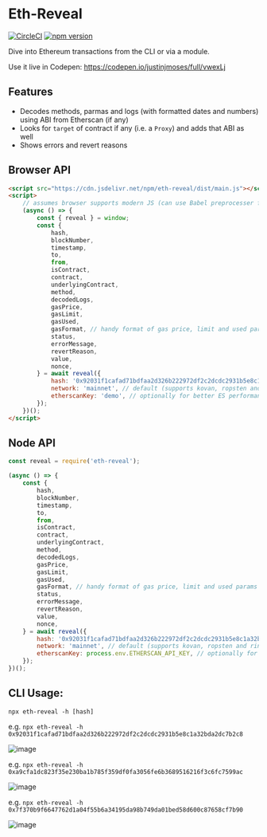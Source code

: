 # Eth-Reveal

[![CircleCI](https://circleci.com/gh/justinjmoses/eth-reveal.svg?style=svg)](https://circleci.com/gh/justinjmoses/eth-reveal)
[![npm version](https://badge.fury.io/js/eth-reveal.svg)](https://badge.fury.io/js/eth-reveal)

Dive into Ethereum transactions from the CLI or via a module.

Use it live in Codepen: https://codepen.io/justinjmoses/full/vwexLj

## Features

- Decodes methods, parmas and logs (with formatted dates and numbers) using ABI from Etherscan (if any)
- Looks for `target` of contract if any (i.e. a `Proxy`) and adds that ABI as well
- Shows errors and revert reasons

## Browser API

```html
<script src="https://cdn.jsdelivr.net/npm/eth-reveal/dist/main.js"></script>
<script>
	// assumes browser supports modern JS (can use Babel preprocesser for this, see settings in Codepen linked above)
	(async () => {
		const { reveal } = window;
		const {
			hash,
			blockNumber,
			timestamp,
			to,
			from,
			isContract,
			contract,
			underlyingContract,
			method,
			decodedLogs,
			gasPrice,
			gasLimit,
			gasUsed,
			gasFormat, // handy format of gas price, limit and used params
			status,
			errorMessage,
			revertReason,
			value,
			nonce,
		} = await reveal({
			hash: '0x92031f1cafad71bdfaa2d326b222972df2c2dcdc2931b5e8c1a32bda2dc7b2c8',
			network: 'mainnet', // default (supports kovan, ropsten and rinkeby)
			etherscanKey: 'demo', // optionally for better ES performance
		});
	})();
</script>
```

## Node API

```javascript
const reveal = require('eth-reveal');

(async () => {
	const {
		hash,
		blockNumber,
		timestamp,
		to,
		from,
		isContract,
		contract,
		underlyingContract,
		method,
		decodedLogs,
		gasPrice,
		gasLimit,
		gasUsed,
		gasFormat, // handy format of gas price, limit and used params
		status,
		errorMessage,
		revertReason,
		value,
		nonce,
	} = await reveal({
		hash: '0x92031f1cafad71bdfaa2d326b222972df2c2dcdc2931b5e8c1a32bda2dc7b2c8',
		network: 'mainnet', // default (supports kovan, ropsten and rinkeby)
		etherscanKey: process.env.ETHERSCAN_API_KEY, // optionally for better ES performance
	});
})();
```

## CLI Usage:

`npx eth-reveal -h [hash]`

e.g. `npx eth-reveal -h 0x92031f1cafad71bdfaa2d326b222972df2c2dcdc2931b5e8c1a32bda2dc7b2c8`

![image](https://user-images.githubusercontent.com/799038/57975573-a1061b80-7999-11e9-8223-1a96da51f40a.png)

e.g. `npx eth-reveal -h 0xa9cfa1dc823f35e230ba1b785f359df0fa3056fe6b3689516216f3c6fc7599ac`

![image](https://user-images.githubusercontent.com/799038/57975584-ce52c980-7999-11e9-80dc-1078b525d2e9.png)

e.g. `npx eth-reveal -h 0x7f370b9f6647762d1a04f55b6a34195da98b749da01bed58d600c87658cf7b90`

![image](https://user-images.githubusercontent.com/799038/57975591-e62a4d80-7999-11e9-82a5-7d80cbb361ae.png)
